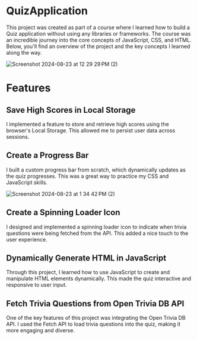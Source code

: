 # QuizApplication
This project was created as part of a course where I learned how to build a Quiz application without using any libraries or frameworks. The course was an incredible journey into the core concepts of JavaScript, CSS, and HTML. Below, you'll find an overview of the project and the key concepts I learned along the way.

![Screenshot 2024-08-23 at 12 29 29 PM (2)](https://github.com/user-attachments/assets/4676b2ef-e7b5-43a8-b285-f6a5d7f60a9c)




# Features
## Save High Scores in Local Storage
I implemented a feature to store and retrieve high scores using the browser's Local Storage. This allowed me to persist user data across sessions.

## Create a Progress Bar
I built a custom progress bar from scratch, which dynamically updates as the quiz progresses. This was a great way to practice my CSS and JavaScript skills.

![Screenshot 2024-08-23 at 1 34 42 PM (2)](https://github.com/user-attachments/assets/8bcbd84c-d4e9-41de-a9a7-0c35051b2b60)


## Create a Spinning Loader Icon
I designed and implemented a spinning loader icon to indicate when trivia questions were being fetched from the API. This added a nice touch to the user experience.

## Dynamically Generate HTML in JavaScript
Through this project, I learned how to use JavaScript to create and manipulate HTML elements dynamically. This made the quiz interactive and responsive to user input.

## Fetch Trivia Questions from Open Trivia DB API
One of the key features of this project was integrating the Open Trivia DB API. I used the Fetch API to load trivia questions into the quiz, making it more engaging and diverse.







